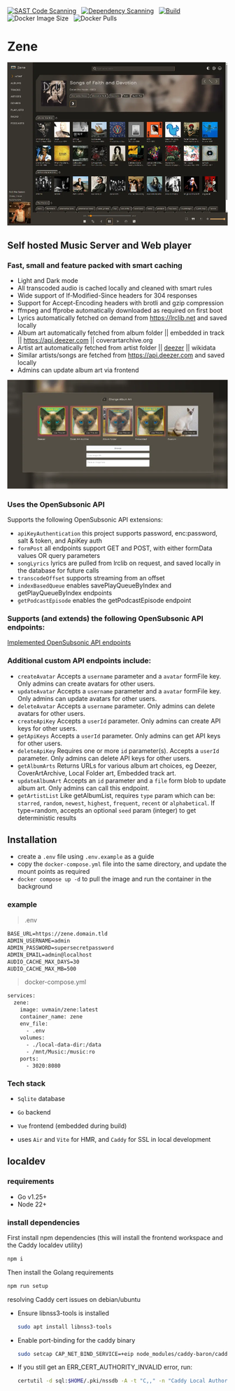 

[![SAST Code Scanning](https://github.com/uvmain/zene/actions/workflows/sast.yml/badge.svg)](https://github.com/uvmain/zene/actions/workflows/sast.yml)
&nbsp;
[![Dependency Scanning](https://github.com/uvmain/zene/actions/workflows/dependency-scan.yml/badge.svg)](https://github.com/uvmain/zene/actions/workflows/dependency-scan.yml)
&nbsp;
[![Build](https://github.com/uvmain/zene/actions/workflows/build.yml/badge.svg)](https://github.com/uvmain/zene/actions/workflows/build.yml)
&nbsp;
![Docker Image Size](https://img.shields.io/docker/image-size/uvmain/zene)
&nbsp;
![Docker Pulls](https://img.shields.io/docker/pulls/uvmain/zene)

# Zene
![Zene screenshot](./docs/assets/zene-home-v200.webp)

## Self hosted Music Server and Web player
### Fast, small and feature packed with smart caching
- Light and Dark mode
- All transcoded audio is cached locally and cleaned with smart rules
- Wide support of If-Modified-Since headers for 304 responses
- Support for Accept-Encoding headers with brotli and gzip compression
- ffmpeg and ffprobe automatically downloaded as required on first boot
- Lyrics automatically fetched on demand from https://lrclib.net and saved locally
- Album art automatically fetched from album folder || embedded in track || https://api.deezer.com || coverartarchive.org
- Artist art automatically fetched from artist folder || [deezer](https://api.deezer.com) || wikidata
- Similar artists/songs are fetched from https://api.deezer.com and saved locally
- Admins can update album art via frontend

![art-selector](./docs/assets/art-selector.webp)

### Uses the OpenSubsonic API
Supports the following OpenSubsonic API extensions:
- `apiKeyAuthentication` this project supports password, enc:password, salt & token, and ApiKey auth
- `formPost` all endpoints support GET and POST, with either formData values OR query parameters
- `songLyrics` lyrics are pulled from lrclib on request, and saved locally in the database for future calls
- `transcodeOffset` supports streaming from an offset
- `indexBasedQueue` enables savePlayQueueByIndex and getPlayQueueByIndex endpoints
- `getPodcastEpisode` enables the getPodcastEpisode endpoint

### Supports (and extends) the following OpenSubsonic API endpoints:

[Implemented OpenSubsonic API endpoints](./docs/implemented-opensubsonic-endpoints.md)

### Additional custom API endpoints include:
- `createAvatar` Accepts a `username` parameter and a `avatar` formFile key. Only admins can create avatars for other users.
- `updateAvatar` Accepts a `username` parameter and a `avatar` formFile key. Only admins can update avatars for other users.
- `deleteAvatar` Accepts a `username` parameter. Only admins can delete avatars for other users.
- `createApiKey` Accepts a `userId` parameter. Only admins can create API keys for other users.
- `getApiKeys` Accepts a `userId` parameter. Only admins can get API keys for other users.
- `deleteApiKey` Requires one or more `id` parameter(s). Accepts a `userId` parameter. Only admins can delete API keys for other users.
- `getAlbumArts` Returns URLs for various album art choices, eg Deezer, CoverArtArchive, Local Folder art, Embedded track art.
- `updateAlbumArt` Accepts an `id` parameter and a `file` form blob to update album art. Only admins can call this endpoint.
- `getArtistList` Like getAlbumList, requires `type` param which can be: `starred`, `random`, `newest`, `highest`, `frequent`, `recent` or `alphabetical`. If type=random, accepts an optional `seed` param (integer) to get deterministic results

## Installation
- create a `.env` file using `.env.example` as a guide
- copy the `docker-compose.yml` file into the same directory, and update the mount points as required
- `docker compose up -d` to pull the image and run the container in the background

### example
> .env
```
BASE_URL=https://zene.domain.tld
ADMIN_USERNAME=admin
ADMIN_PASSWORD=supersecretpassword
ADMIN_EMAIL=admin@localhost
AUDIO_CACHE_MAX_DAYS=30
AUDIO_CACHE_MAX_MB=500
```
> docker-compose.yml
```
services:
  zene:
    image: uvmain/zene:latest
    container_name: zene
    env_file:
      - .env
    volumes:
      - ./local-data-dir:/data
      - /mnt/Music:/music:ro
    ports:
      - 3020:8080
```

### Tech stack
- `Sqlite` database
- `Go` backend
- `Vue` frontend (embedded during build)

- uses `Air` and `Vite` for HMR, and `Caddy` for SSL in local development

## localdev
### requirements
- Go v1.25+
- Node 22+

### install dependencies
First install npm dependencies (this will install the frontend workspace and the Caddy localdev utility)
```bash
npm i
```
Then install the Golang requirements
```bash
npm run setup
```

resolving Caddy cert issues on debian/ubuntu
- Ensure libnss3-tools is installed
  ```bash
  sudo apt install libnss3-tools
  ```
- Enable port-binding for the caddy binary
  ```bash
  sudo setcap CAP_NET_BIND_SERVICE=+eip node_modules/caddy-baron/caddy
  ```
- If you still get an ERR_CERT_AUTHORITY_INVALID error, run:
  ```bash
  certutil -d sql:$HOME/.pki/nssdb -A -t "C,," -n "Caddy Local Authority" -i ~/.local/share/caddy/pki/authorities/local/root.crt
  ```